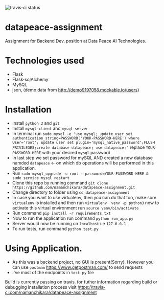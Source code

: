 ![travis-ci status](https://travis-ci.com/namanchikara/datapeace-assignment.svg?branch=master)
# datapeace-assignment    
Assignment for Backend Dev. position at Data Peace AI Technologies. 


# Technologies used
* Flask
* Flask-sqlAlchemy
* MySQL
* json, (demo data from http://demo9197058.mockable.io/users)

# Installation

* Install `python 3` and `git`
* Install `mysql-client` and `mysql-server`
* In terminal run `sudo mysql -e "use mysql; update user set authentication_string=PASSWORD('YOUR-PASSWORD-HERE') where User='root'; update user set plugin='mysql_native_password';FLUSH PRIVILEGES;create database datapeace; use datapeace;"` replace `YOUR-PASSWORD-HERE` with your desired `mysql` password
* In last step we set password for mySQL AND created a new database namded `datapeace` <- on which db operations will be performed in this application.
* Run `sudo mysql_upgrade -u root --password=YOUR-PASSWORD-HERE & sudo service mysql restart`
* Clone this repo by running command `git clone https://github.com/namanchikara/datapeace-assignment.git`
* Change directory to folder using `cd datapeace-assignment`
* In case you want to use virtualenv, then you can do that too, make sure `virtualenv` is installed and then run `virtualenv  venv -p python3` now to activate this virtual environment run `source venv/bin/activate`
* Run command `pip install -r requirements.txt`
* Now to run the application run command `python run_app.py`
* Server would now be running on `localhost` i.e `127.0.0.1`
* To run tests, run command `python test.py`


# Using Application.
* As this was a backend project, no GUI is present(Sorry), However you can use `postman` https://www.getpostman.com/ to send requests
* I've most of the endpoints in `test.py` file

Build is currently passing on travis, for futher information regarding build or debugging installation process visit https://travis-ci.com/namanchikara/datapeace-assignment
